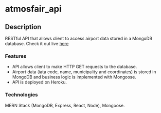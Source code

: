 # atmosfair_api

## Description

RESTful API that allows client to access airport data stored in a MongoDB database. 
Check it out live [here](https://atmosfair.herokuapp.com/airports)


### Features

- API allows client to make HTTP GET requests to the database.
- Airport data (iata code, name, municipality and coordinates) is stored in MongoDB and business logic is implemented with Mongoose.
- API is deployed on Heroku.

### Technologies

MERN Stack (MongoDB, Express, React, Node), Mongoose.
